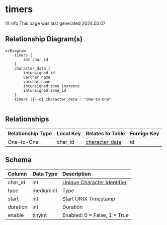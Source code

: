 # timers

!!! info
	This page was last generated 2024.02.07

## Relationship Diagram(s)

```mermaid
erDiagram
    timers {
        int char_id
    }
    character_data {
        intunsigned id
        varchar name
        varchar nane
        intunsigned zone_instance
        intunsigned zone_id
    }
    timers ||--o{ character_data : "One-to-One"


```


## Relationships

| Relationship Type | Local Key | Relates to Table | Foreign Key |
| :--- | :--- | :--- | :--- |
| One-to-One | char_id | [character_data](../../schema/characters/character_data.md) | id |


## Schema

| Column | Data Type | Description |
| :--- | :--- | :--- |
| char_id | int | [Unique Character Identifier](../../schema/characters/character_data.md) |
| type | mediumint | Type |
| start | int | Start UNIX Timestamp |
| duration | int | Duration |
| enable | tinyint | Enabled: 0 = False, 1 = True |


